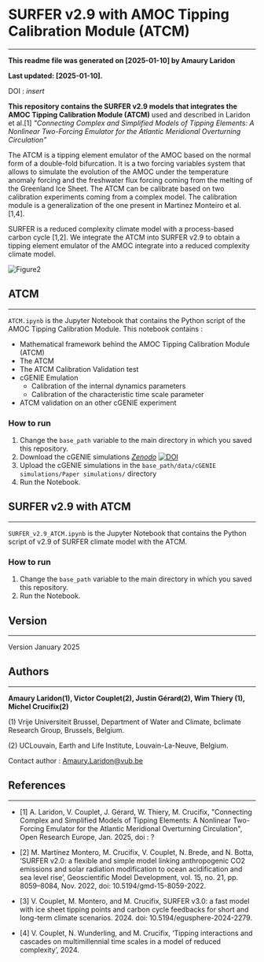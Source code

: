 # SURFER v2.9 with AMOC Tipping Calibration Module (ATCM)
---

__This readme file was generated on [2025-01-10] by Amaury Laridon__

__Last updated: [2025-01-10].__

DOI : _insert_

__This repository contains the SURFER v2.9 models that integrates the AMOC Tipping Calibration Module (ATCM)__ used and described in Laridon et al.[1] _"Connecting Complex and Simplified Models of Tipping Elements: A Nonlinear Two-Forcing Emulator for the Atlantic Meridional Overturning Circulation"_

The ATCM is a tipping element emulator of the AMOC based on the normal form of a double-fold bifurcation. It is a two forcing variables system that allows to simulate the evolution of the AMOC under the temperature anomaly forcing and the freshwater flux forcing coming from the melting of the Greenland Ice Sheet. The ATCM can be calibrate based on two calibration experiments coming from a complex model. The calibration module is a generalization of the one present in Martinez Monteiro et al.[1,4]. 

SURFER is a reduced complexity climate model with a process-based carbon cycle [1,2]. We integrate the ATCM into SURFER v2.9 to obtain a tipping element emulator of the AMOC integrate into a reduced complexity climate model.  

![Figure2](https://github.com/user-attachments/assets/aa5ea720-3e46-4d4f-9f73-db4bedfa055a)

## ATCM
---

`ATCM.ipynb` is the Jupyter Notebook that contains the Python script of the AMOC Tipping Calibration Module. This notebook contains :

- Mathematical framework behind the AMOC Tipping Calibration Module (ATCM)
- The ATCM 
- The ATCM Calibration Validation test 
- cGENIE Emulation
    - Calibration of the internal dynamics parameters 
    - Calibration of the characteristic time scale parameter
- ATCM validation on an other cGENIE experiment

### How to run

1. Change the `base_path` variable to the main directory in which you saved this repository.
2. Download the cGENIE simulations _[Zenodo](https://zenodo.org/records/14514230)_ [![DOI](https://zenodo.org/badge/DOI/10.5281/zenodo.14514230.svg)](https://doi.org/10.5281/zenodo.14514230) 
3. Upload the cGENIE simulations in the `base_path/data/cGENIE simulations/Paper simulations/` directory
4. Run the Notebook.


## SURFER v2.9 with ATCM
---

`SURFER_v2.9_ATCM.ipynb` is the Jupyter Notebook that contains the Python script of v2.9 of SURFER climate model with the ATCM. 

### How to run 

1. Change the `base_path` variable to the main directory in which you saved this repository.
2. Run the Notebook.

## Version
---

Version January 2025


## Authors
---

__Amaury Laridon(1), Victor Couplet(2), Justin Gérard(2), Wim Thiery (1), Michel Crucifix(2)__

(1) Vrije Universiteit Brussel, Department of Water and Climate, bclimate Research Group, Brussels, Belgium.

(2) UCLouvain, Earth and Life Institute, Louvain-La-Neuve, Belgium.

Contact author : Amaury.Laridon@vub.be


## References
---

- [1] A. Laridon, V. Couplet, J. Gérard, W. Thiery, M. Crucifix, "Connecting Complex and Simplified Models of Tipping Elements: A Nonlinear Two-Forcing Emulator for the Atlantic Meridional Overturning Circulation", Open Research Europe, Jan. 2025, doi : ? 

- [2] M. Martínez Montero, M. Crucifix, V. Couplet, N. Brede, and N. Botta, ‘SURFER v2.0: a flexible and simple model linking anthropogenic CO2 emissions and solar radiation modification to ocean acidification and sea level rise’, Geoscientific Model Development, vol. 15, no. 21, pp. 8059–8084, Nov. 2022, doi: 10.5194/gmd-15-8059-2022.

- [3] V. Couplet, M. Montero, and M. Crucifix, SURFER v3.0: a fast model with ice sheet tipping points and carbon cycle feedbacks for short and long-term climate scenarios. 2024. doi: 10.5194/egusphere-2024-2279.

- [4] V. Couplet, N. Wunderling, and M. Crucifix, ‘Tipping interactions and cascades on multimillennial time scales in a model of reduced complexity’, 2024.



